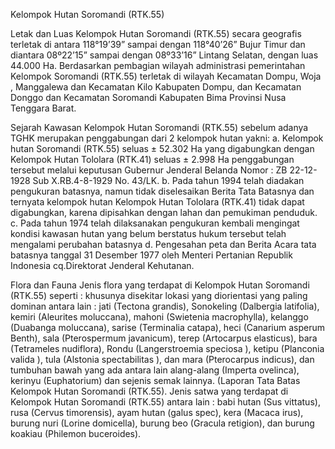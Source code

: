 Kelompok Hutan Soromandi (RTK.55)

Letak dan Luas
Kelompok Hutan Soromandi (RTK.55) secara geografis terletak di antara 118°19’39” sampai dengan 118°40’26” Bujur Timur dan diantara 08º22’15” sampai dengan 08º33’16” Lintang Selatan, dengan luas 44.000 Ha.
Berdasarkan pembagian wilayah administrasi pemerintahan Kelompok Soromandi (RTK.55) terletak di wilayah Kecamatan Dompu, Woja , Manggalewa dan Kecamatan Kilo Kabupaten Dompu, dan Kecamatan Donggo dan Kecamatan Soromandi Kabupaten Bima Provinsi Nusa Tenggara Barat.

Sejarah Kawasan
Kelompok Hutan Soromandi (RTK.55)  sebelum adanya TGHK merupakan penggabungan dari 2 kelompok hutan yakni:
a. Kelompok hutan Soromandi (RTK.55)  seluas ± 52.302 Ha  yang digabungkan dengan Kelompok Hutan Tololara (RTK.41) seluas ± 2.998 Ha penggabungan tersebut melalui keputusan Gubernur Jenderal Belanda Nomor : ZB 22-12-1928 Sub X.RB.4-8-1929 No. 43/LK.
b. Pada tahun 1994 telah diadakan pengukuran batasnya, namun tidak diselesaikan Berita Tata Batasnya dan ternyata kelompok hutan Kelompok Hutan Tololara (RTK.41) tidak dapat digabungkan, karena dipisahkan dengan lahan dan pemukiman penduduk.
c. Pada tahun 1974 telah dilaksanakan pengukuran kembali mengingat kondisi kawasan hutan yang belum berstatus hukum tersebut telah mengalami perubahan batasnya
d. Pengesahan peta dan Berita Acara tata batasnya tanggal 31 Desember 1977 oleh Menteri Pertanian Republik Indonesia cq.Direktorat Jenderal Kehutanan.
    
Flora dan Fauna
Jenis flora yang terdapat di Kelompok Hutan Soromandi (RTK.55) seperti : khusunya disekitar lokasi yang diorientasi yang paling dominan antara lain : jati (Tectona grandis), Sonokeling (Dalbergia latifolia), kemiri (Aleurites moluccana), mahoni (Swietenia macrophylla), kelanggo (Duabanga moluccana), sarise (Terminalia catapa), heci (Canarium asperum Benth), sala (Pterospermum javanicum), terep (Artocarpus elasticus), bara (Tetrameles  nudiflora), Rondu (Langerstroemia speciosa ), ketipu (Planconia valida ),  tula (Alstonia spectabilitas ), dan mara (Pterocarpus indicus),  dan tumbuhan bawah yang ada antara lain alang-alang (Imperta ovelinca), kerinyu (Euphatorium) dan sejenis semak lainnya. (Laporan Tata Batas Kelompok Hutan Soromandi (RTK.55).
Jenis satwa yang terdapat di Kelompok Hutan Soromandi (RTK.55) antara lain : babi hutan (Sus vittatus), rusa (Cervus timorensis), ayam hutan (galus spec), kera (Macaca irus), burung nuri (Lorine domicella), burung beo (Gracula retigion), dan burung koakiau (Philemon buceroides). 










